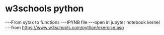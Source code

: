 # w3schools python 
---From sytax to functions
---IPYNB file 
---open in jupyter notebook kernel
---from https://www.w3schools.com/python/exercise.asp
